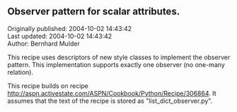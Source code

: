 ## Observer pattern for scalar attributes.  
Originally published: 2004-10-02 14:43:42  
Last updated: 2004-10-02 14:43:42  
Author: Bernhard Mulder  
  
This recipe uses descriptors of new style classes to implement the observer pattern. This implementation supports exactly one observer (no one-many relation).

This recipe builds on recipe http://aspn.activestate.com/ASPN/Cookbook/Python/Recipe/306864. It assumes that the text of the recipe is stored as "list_dict_observer.py".